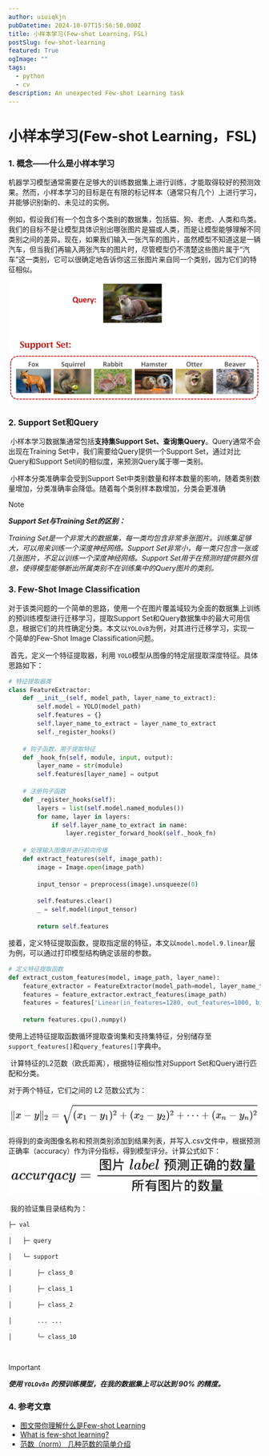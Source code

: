 ```yaml
---
author: uiuiqkjn
pubDatetime: 2024-10-07T15:56:50.000Z
title: 小样本学习(Few-shot Learning，FSL)
postSlug: few-shot-learning
featured: True
ogImage: ""
tags:
  - python
  - cv
description: An unexpected Few-shot Learning task
---
```

# 小样本学习(Few-shot Learning，FSL)
### 1. 概念——什么是小样本学习

​	机器学习模型通常需要在足够大的训练数据集上进行训练，才能取得较好的预测效果。然而，小样本学习的目标是在有限的标记样本（通常只有几个）上进行学习，并能够识别新的、未见过的实例。

​	例如，假设我们有一个包含多个类别的数据集，包括猫、狗、老虎、人类和鸟类。我们的目标不是让模型具体识别出哪张图片是猫或人类，而是让模型能够理解不同类别之间的差异。现在，如果我们输入一张汽车的图片，虽然模型不知道这是一辆汽车，但当我们再输入两张汽车的图片时，尽管模型仍不清楚这些图片属于“汽车”这一类别，它可以很确定地告诉你这三张图片来自同一个类别，因为它们的特征相似。

![](https://github.com/uiuiqkjn/Blog-Pic/raw/main/myblog/%E5%B0%8F%E6%A0%B7%E6%9C%AC%E5%AD%A6%E4%B9%A0.png)



### 2. Support Set和Query

​	小样本学习数据集通常包括**支持集Support Set、查询集Query**。Query通常不会出现在Training Set中，我们需要给Query提供一个Support Set，通过对比Query和Support Set间的相似度，来预测Query属于哪一类别。

​	小样本分类准确率会受到Support Set中类别数量和样本数量的影响，随着类别数量增加，分类准确率会降低。随着每个类别样本数增加，分类会更准确

> [!NOTE]
>
> ***Support Set与Training Set的区别：***
>
> *Training Set是一个非常大的数据集，每一类均包含非常多张图片。训练集足够大，可以用来训练一个深度神经网络。Support Set非常小，每一类只包含一张或几张图片，不足以训练一个深度神经网络。Support Set用于在预测时提供额外信息，使得模型能够断出所属类别不在训练集中的Query图片的类别。*



### 3. Few-Shot Image Classification

​	对于该类问题的一个简单的思路，使用一个在图片覆盖域较为全面的数据集上训练的预训练模型进行迁移学习，提取Support Set和Query数据集中的最大可用信息，根据它们的共性确定分类。本文以`YOLOv8`为例，对其进行迁移学习，实现一个简单的Few-Shot Image Classification问题。

​	首先，定义一个特征提取器，利用 `YOLO`模型从图像的特定层提取深度特征。具体思路如下：

```python
# 特征提取器类
class FeatureExtractor:
    def __init__(self, model_path, layer_name_to_extract):
        self.model = YOLO(model_path)         
        self.features = {}                    
        self.layer_name_to_extract = layer_name_to_extract
        self._register_hooks()               
    
    # 钩子函数，用于提取特征
    def _hook_fn(self, module, input, output):
        layer_name = str(module)             
        self.features[layer_name] = output    
    
    # 注册钩子函数
    def _register_hooks(self):
        layers = list(self.model.named_modules())   
        for name, layer in layers:
            if self.layer_name_to_extract in name:  
                layer.register_forward_hook(self._hook_fn)   
    
    # 处理输入图像并进行前向传播
    def extract_features(self, image_path):
        image = Image.open(image_path)     

        input_tensor = preprocess(image).unsqueeze(0)   

        self.features.clear()                
        _ = self.model(input_tensor)          
        
        return self.features                  

```

​	接着，定义特征提取函数，提取指定层的特征，本文以`model.model.9.linear`层为例，可以通过打印模型结构确定该层的参数。

```python
# 定义特征提取函数
def extract_custom_features(model, image_path, layer_name):
    feature_extractor = FeatureExtractor(model_path=model, layer_name_to_extract=layer_name)
    features = feature_extractor.extract_features(image_path)
    features = features['Linear(in_features=1280, out_features=1000, bias=True)'] 

    return features.cpu().numpy() 
```

​	使用上述特征提取函数循环提取查询集和支持集特征，分别储存至`support_features[]`和`query_features[]`字典中。

​	计算特征的L2范数（欧氏距离），根据特征相似性对Support Set和Query进行匹配和分类。

对于两个特征，它们之间的 L2 范数公式为：

![](https://github.com/uiuiqkjn/Blog-Pic/raw/main/myblog/%E5%B0%8F%E6%A0%B7%E6%9C%AC%E5%AD%A6%E4%B9%A0%E5%85%AC%E5%BC%8F%E4%B8%80.png)

​	将得到的查询图像名称和预测类别添加到结果列表，并写入.csv文件中，根据预测正确率（accuracy）作为评分指标，得到模型评分。计算公式如下：
![](https://github.com/uiuiqkjn/Blog-Pic/raw/main/myblog/%E5%B0%8F%E6%A0%B7%E6%9C%AC%E5%AD%A6%E4%B9%A0%E5%85%AC%E5%BC%8F%E4%BA%8C.png)

​	我的验证集目录结构为：

```
├─ val

│  	├─ query

│  	└─ support

│     	├─ class_0

│  	  	├─ class_1

│  	  	├─ class_2  

│ 		... ...

│  	  	└─ class_10 
```

​	

> [!IMPORTANT]
>
> ***使用 `YOLOv8n` 的预训练模型，在我的数据集上可以达到  90% 的精度。***



### 4. 参考文章

-  [图文带你理解什么是Few-shot Learning](https://blog.csdn.net/qq_40210586/article/details/118544825)
-  [What is few-shot learning?](https://www.ibm.com/topics/few-shot-learning#:~:text=IBM-,What%20is%20few%2Dshot%20learning%3F,suitable%20training%20data%20is%20scarce.)
-  [范数（norm） 几种范数的简单介绍](https://blog.csdn.net/a493823882/article/details/80569888)



